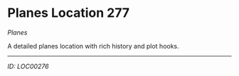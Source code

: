 # Planes Location 277

*Planes*

A detailed planes location with rich history and plot hooks.

---
*ID: LOC00276*